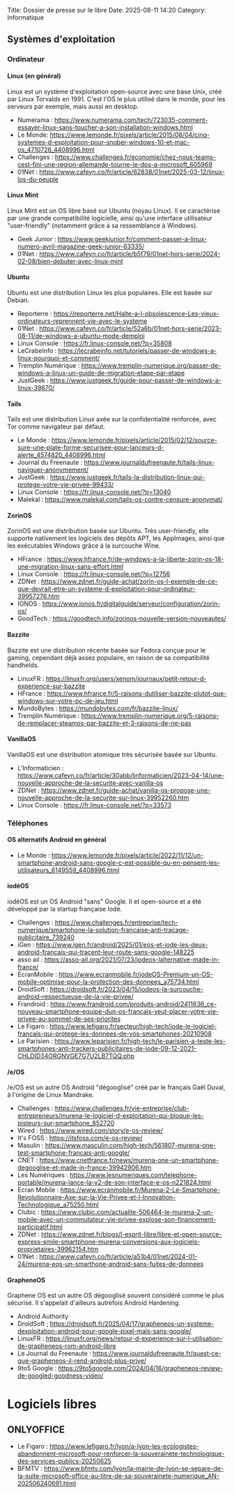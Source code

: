 Title: Dossier de presse sur le libre
Date: 2025-08-11 14:20
Category: Informatique

## Systèmes d'exploitation

### Ordinateur

#### Linux (en général)
Linux est un système d'exploitation open-source avec une base Unix, créé par Linux Torvalds en 1991. C'est l'OS le plus utilisé dans le monde, pour les serveurs par exemple, mais aussi en desktop.

* Numerama : https://www.numerama.com/tech/723035-comment-essayer-linux-sans-toucher-a-son-installation-windows.html
* Le Monde: https://www.lemonde.fr/pixels/article/2015/08/04/cinq-systemes-d-exploitation-pour-snober-windows-10-et-mac-os_4710726_4408996.html
* Challenges : https://www.challenges.fr/economie/chez-nous-teams-cest-fini-une-region-allemande-tourne-le-dos-a-microsoft_605969
* 01Net : https://www.cafeyn.co/fr/article/62838/01net/2025-03-12/linux-los-du-peuple

#### Linux Mint
Linux Mint est un OS libre basé sur Ubuntu (noyau Linux). Il se caractérise par une grande compatibilité logicielle, ainsi qu'une interface utilisateur "user-friendly" (notamment grâce à sa ressemblance à Windows).

* Geek Junior : https://www.geekjunior.fr/comment-passer-a-linux-numero-avril-magazine-geek-junior-63335/
* 01Net : https://www.cafeyn.co/fr/article/b5f79/01net-hors-serie/2024-02-08/bien-debuter-avec-linux-mint

#### Ubuntu
Ubuntu est une distribution Linux les plus populaires. Elle est basée sur Debian.

* Reporterre : https://reporterre.net/Halte-a-l-obsolescence-Les-vieux-ordinateurs-reprennent-vie-avec-le-systeme
* 01Net : https://www.cafeyn.co/fr/article/52a6b/01net-hors-serie/2023-08-11/de-windows-a-ubuntu-mode-demploi
* Linux Console : https://fr.linux-console.net/?p=35808
* LeCrabeInfo : https://lecrabeinfo.net/tutoriels/passer-de-windows-a-linux-pourquoi-et-comment/
* Tremplin Numérique : https://www.tremplin-numerique.org/passer-de-windows-a-linux-un-guide-de-migration-etape-par-etape
* JustGeek : https://www.justgeek.fr/guide-pour-passer-de-windows-a-linux-39870/

#### Tails

Tails est une distribution Linux axée sur la confidentialité renforcée, avec Tor comme navigateur par défaut.

* Le Monde : https://www.lemonde.fr/pixels/article/2015/02/12/source-sure-une-plate-forme-securisee-pour-lanceurs-d-alerte_4574820_4408996.html
* Journal du Freenaute : https://www.journaldufreenaute.fr/tails-linux-naviguer-anonymement/
* JustGeek : https://www.justgeek.fr/tails-la-distribution-linux-qui-protege-votre-vie-privee-99433/
* Linux Console : https://fr.linux-console.net/?p=13040
* Malekal : https://www.malekal.com/tails-os-contre-censure-anonymat/

#### ZorinOS
ZorinOS est une distribution basée sur Ubuntu. Très user-friendly, elle supporte nativement les logiciels des dépôts APT, les AppImages, ainsi que les exécutables Windows grâce à la surcouche Wine.

* HFrance : https://www.hfrance.fr/de-windows-a-la-liberte-zorin-os-18-une-migration-linux-sans-effort.html
* Linux Console : https://fr.linux-console.net/?p=12756
* ZDNet : https://www.zdnet.fr/guide-achat/zorin-os-l-exemple-de-ce-que-devrait-etre-un-systeme-d-exploitation-pour-ordinateur-39957276.htm
* IONOS : https://www.ionos.fr/digitalguide/serveur/configuration/zorin-os/
* GoodTech : https://goodtech.info/zorinos-nouvelle-version-nouveautes/

#### Bazzite
Bazzite est une distribution récente basée sur Fedora conçue pour le gaming, cependant déjà assez populaire, en raison de sa compatibilité handhelds.

 * LinuxFR : https://linuxfr.org/users/xenom/journaux/petit-retour-d-experience-sur-bazzite
 * HFrance : https://www.hfrance.fr/5-raisons-dutiliser-bazzite-plutot-que-windows-sur-votre-pc-de-jeu.html
 * MundoBytes : https://mundobytes.com/fr/bazzite-linux/
 * Tremplin Numérique : https://www.tremplin-numerique.org/5-raisons-de-remplacer-steamos-par-bazzite-et-3-raisons-de-ne-pas

#### VanillaOS
VanillaOS est une distribution atomique très sécurisée basée sur Ubuntu.

 * L'Informaticien : https://www.cafeyn.co/fr/article/30abb/linformaticien/2023-04-14/une-nouvelle-approche-de-la-securite-avec-vanilla-os
 * ZDNet : https://www.zdnet.fr/guide-achat/vanilla-os-propose-une-nouvelle-approche-de-la-securite-sur-linux-39952260.htm
 * Linux Console : https://fr.linux-console.net/?p=33573
### Téléphones

#### OS alternatifs Android en général
 * Le Monde : https://www.lemonde.fr/pixels/article/2022/11/12/un-smartphone-android-sans-google-c-est-possible-qu-en-pensent-les-utilisateurs_6149559_4408996.html

#### iodéOS
iodéOS est un OS Android "sans" Google. Il et open-source et a été développé par la startup française Iodé.

* Challenges : https://www.challenges.fr/entreprise/tech-numerique/smartphone-la-solution-francaise-anti-tracage-publicitaire_739240
* iGen : https://www.igen.fr/android/2025/01/eos-et-iode-les-deux-android-francais-qui-tracent-leur-route-sans-google-148225
* asso ail : https://asso-ail.org/2021/07/23/iodeos-lalternative-made-in-france/
* EcranMobile : https://www.ecranmobile.fr/iodeOS-Premium-un-OS-mobile-optimise-pour-la-protection-des-donnees_a75734.html
* DroidSoft : https://droidsoft.fr/2023/04/15/iodeos-la-surcouche-android-respectueuse-de-la-vie-privee/
* Frandroid : https://www.frandroid.com/produits-android/2411636_ce-nouveau-smartphone-equipe-dun-os-francais-veut-placer-votre-vie-privee-au-sommet-de-ses-priorites
* Le Figaro : https://www.lefigaro.fr/secteur/high-tech/iode-le-logiciel-francais-qui-protege-les-donnees-de-vos-smartphones-20210908
* Le Parisien : https://www.leparisien.fr/high-tech/le-parisien-a-teste-les-smartphones-anti-trackers-publicitaires-de-iode-09-12-2021-CHLDID34ORGNVGE7G7U2LB7TQQ.php

#### /e/OS
/e/OS est un autre OS Android "dégooglisé" créé par le français Gaël Duval, à l'origine de Linux Mandrake.

* Challenges : https://www.challenges.fr/vie-entreprise/club-entrepreneurs/murena-le-logiciel-d-exploitation-qui-bloque-les-pisteurs-sur-smartphone_852720
* Wired : https://www.wired.com/story/e-os-review/
* It's FOSS : https://itsfoss.com/e-os-review/
* Masulin : https://www.masculin.com/high-tech/561807-murena-one-test-smartphone-francais-anti-google/
* CNET : https://www.cnetfrance.fr/news/murena-one-un-smartphone-degooglise-et-made-in-france-39942906.htm
* Les Numériques : https://www.lesnumeriques.com/telephone-portable/murena-lance-la-v2-de-son-interface-e-os-n221824.html
* Ecran Mobile : https://www.ecranmobile.fr/Murena-2-Le-Smartphone-Revolutionnaire-Axe-sur-la-Vie-Privee-et-l-Innovation-Technologique_a75250.html
* Clubic : https://www.clubic.com/actualite-506464-le-murena-2-un-mobile-avec-un-commutateur-vie-privee-explose-son-financement-participatif.html
* ZDNet : https://www.zdnet.fr/blogs/l-esprit-libre/libre-et-open-source-express-smile-smartphone-murena-conversions-aux-logiciels-proprietaires-39962154.htm
* 01Net : https://www.cafeyn.co/fr/article/a51b4/01net/2024-01-24/murena-eos-un-smarthone-android-sans-fuites-de-donnees

#### GrapheneOS
Graphene OS est un autre OS dégooglisé souvent considéré comme le plus sécurisé. Il s'appelait d'ailleurs autrefois Android Hardening.

* Android Authority 
* DroidSoft ; https://droidsoft.fr/2025/04/17/grapheneos-un-systeme-dexploitation-android-pour-google-pixel-mais-sans-google/
* LinuxFR : https://linuxfr.org/news/retour-d-experience-sur-l-utilisation-de-grapheneos-rom-android-libre
* Le Journal du Freenaute : https://www.journaldufreenaute.fr/quest-ce-que-grapheneos-il-rend-android-plus-prive/
* 9to5 Google : https://9to5google.com/2024/04/16/grapheneos-review-de-googled-goodness-video/

# Logiciels libres

## ONLYOFFICE

* Le Figaro : https://www.lefigaro.fr/lyon/a-lyon-les-ecologistes-abandonnent-microsoft-pour-renforcer-la-souverainete-technologique-des-services-publics-20250625
* BFMTV : https://www.bfmtv.com/lyon/la-mairie-de-lyon-se-separe-de-la-suite-microsoft-office-au-titre-de-sa-souverainete-numerique_AN-202506240691.html